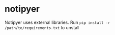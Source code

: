 # notipyer

Notipyer uses external libraries. Run 
```pip install -r /path/to/requirements.txt```
to unstall
